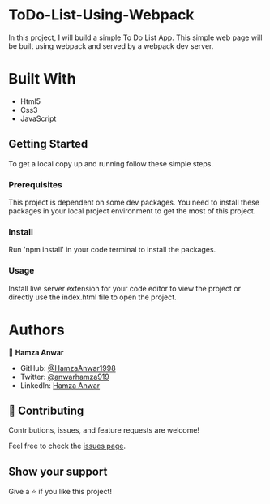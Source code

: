 # ToDo-List-Using-Webpack
In this project, I will build a simple To Do List App. This simple web page will be built using webpack and served by a webpack dev server.

# Built With
- Html5
- Css3
- JavaScript

## Getting Started

To get a local copy up and running follow these simple steps.

### Prerequisites
This project is dependent on some dev packages. You need to install these packages in your local project environment to get the most of this project.

### Install
Run 'npm install' in your code terminal to install the packages.

### Usage
Install live server extension for your code editor to view the project or directly use the index.html file to open the project.

# Authors

👤 **Hamza Anwar**

- GitHub: [@HamzaAnwar1998](https://github.com/HamzaAnwar1998/)
- Twitter: [@anwarhamza919](https://twitter.com/anwarhamza919/)
- LinkedIn: [Hamza Anwar](https://www.linkedin.com/in/hamza-anwar-565563156/)

## 🤝 Contributing

Contributions, issues, and feature requests are welcome!

Feel free to check the [issues page](../../issues/).

## Show your support

Give a ⭐️ if you like this project!